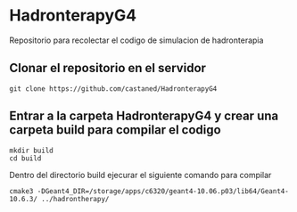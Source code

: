 # HadronterapyG4
Repositorio para recolectar el codigo de simulacion de hadronterapia 

## Clonar el repositorio en el servidor 
```
git clone https://github.com/castaned/HadronterapyG4
```
## Entrar a la carpeta HadronterapyG4 y crear una carpeta build para compilar el codigo 
```
mkdir build
cd build
```
Dentro del directorio build ejecurar el siguiente comando para compilar

```
cmake3 -DGeant4_DIR=/storage/apps/c6320/geant4-10.06.p03/lib64/Geant4-10.6.3/ ../hadrontherapy/

```




